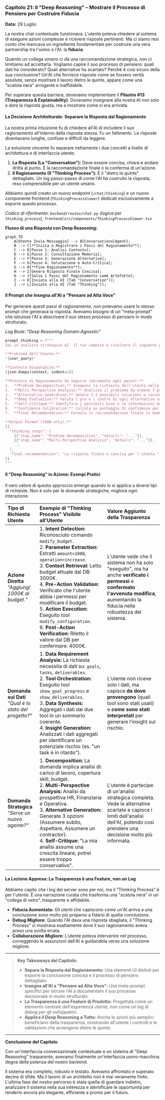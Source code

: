 ### **Capitolo 21: Il "Deep Reasoning" – Mostrare il Processo di Pensiero per Costruire Fiducia**

**Data:** 29 Luglio

La nostra chat contestuale funzionava. L'utente poteva chiedere al sistema di eseguire azioni complesse e ricevere risposte pertinenti. Ma ci siamo resi conto che mancava un ingrediente fondamentale per costruire una vera partnership tra l'uomo e l'AI: la **fiducia**.

Quando un collega umano ci dà una raccomandazione strategica, non ci limitiamo ad accettarla. Vogliamo capire il suo processo di pensiero: quali dati ha considerato? Quali alternative ha scartato? Perché è così sicuro della sua conclusione? Un'AI che fornisce risposte come se fossero verità assolute, senza mostrare il lavoro dietro le quinte, appare come una "scatola nera" arrogante e inaffidabile.

Per superare questa barriera, dovevamo implementare il **Pilastro #13 (Trasparenza & Explainability)**. Dovevamo insegnare alla nostra AI non solo a *dare* la risposta giusta, ma a *mostrare* come ci era arrivata.

#### **La Decisione Architetturale: Separare la Risposta dal Ragionamento**

La nostra prima intuizione fu di chiedere all'AI di includere il suo ragionamento all'interno della risposta stessa. Fu un fallimento. Le risposte diventavano lunghe, confuse e difficili da leggere.

La soluzione vincente fu separare nettamente i due concetti a livello di architettura e di interfaccia utente:

1.  **La Risposta (La "Conversation"):** Deve essere concisa, chiara e andare dritta al punto. È la raccomandazione finale o la conferma di un'azione.
2.  **Il Ragionamento (Il "Thinking Process"):** È il "dietro le quinte" dettagliato. Un log passo-passo di come l'AI ha costruito la risposta, reso comprensibile per un utente umano.

Abbiamo quindi creato un nuovo endpoint (`/chat/thinking`) e un nuovo componente frontend (`ThinkingProcessViewer`) dedicati esclusivamente a esporre questo processo.

*Codice di riferimento: `backend/routes/chat.py` (logica per `thinking_process`), `frontend/src/components/ThinkingProcessViewer.tsx`*

**Flusso di una Risposta con Deep Reasoning:**

```mermaid
graph TD
    A[Utente Invia Messaggio] --> B{ConversationalAgent};
    B --> C[**Inizia a Registrare i Passi del Ragionamento**];
    C --> D[Passo 1: Analisi Contesto];
    D --> E[Passo 2: Consultazione Memoria];
    E --> F[Passo 3: Generazione Alternative];
    F --> G[Passo 4: Valutazione e Auto-Critica];
    G --> H{**Fine Ragionamento**};
    H --> I[Genera Risposta Finale Concisa];
    H --> J[Salva i Passi del Ragionamento come Artefatto];
    I --> K[Inviata alla UI (Tab "Conversation")];
    J --> L[Inviato alla UI (Tab "Thinking")];
```

#### **Il Prompt che Insegna all'AI a "Pensare ad Alta Voce"**

Per generare questi passi di ragionamento, non potevamo usare lo stesso prompt che generava la risposta. Avevamo bisogno di un "meta-prompt" che istruisse l'AI a descrivere il suo stesso processo di pensiero in modo strutturato.

*Log Book: "Deep Reasoning Domain-Agnostic"*

```python
prompt_thinking = f"""
Sei un analista strategico AI. Il tuo compito è risolvere il seguente problema, ma invece di dare solo la risposta finale, devi documentare ogni passo del tuo processo di ragionamento.

**Problema dell'Utente:**
"{user_query}"

**Contesto Disponibile:**
{json.dumps(context, indent=2)}

**Processo di Ragionamento da Seguire (documenta ogni passo):**
1.  **Problem Decomposition:** Scomponi la richiesta dell'utente nelle sue domande fondamentali.
2.  **Multi-Perspective Analysis:** Analizza il problema da almeno 3 prospettive diverse (es. Tecnica, Business, Risorse Umane).
3.  **Alternative Generation:** Genera 2-3 possibili soluzioni o raccomandazioni.
4.  **Deep Evaluation:** Valuta i pro e i contro di ogni alternativa usando metriche oggettive.
5.  **Self-Critique:** Identifica i possibili bias o le informazioni mancanti nella tua stessa analisi.
6.  **Confidence Calibration:** Calcola un punteggio di confidenza per la tua raccomandazione finale, spiegando perché.
7.  **Final Recommendation:** Formula la raccomandazione finale in modo chiaro e conciso.

**Output Format (JSON only):**
{{
  "thinking_steps": [
    {{"step_name": "Problem Decomposition", "details": "..."}},
    {{"step_name": "Multi-Perspective Analysis", "details": "..."}},
    ...
  ],
  "final_recommendation": "La risposta finale e concisa per l'utente."
}}
"""
```

#### **Il "Deep Reasoning" in Azione: Esempi Pratici**

Il vero valore di questo approccio emerge quando lo si applica a diversi tipi di richieste. Non è solo per le domande strategiche; migliora ogni interazione.

| Tipo di Richiesta Utente | Esempio di "Thinking Process" Visibile all'Utente | Valore Aggiunto della Trasparenza |
| :--- | :--- | :--- |
| **Azione Diretta**<br/>*"Aggiungi 1000€ al budget."* | 1. **Intent Detection:** Riconosciuto comando `modify_budget`.<br/>2. **Parameter Extraction:** Estratti `amount=1000`, `operation=increase`.<br/>3. **Context Retrieval:** Letto budget attuale dal DB: 3000€.<br/>4. **Pre-Action Validation:** Verificato che l'utente abbia i permessi per modificare il budget.<br/>5. **Action Execution:** Eseguito tool `modify_configuration`.<br/>6. **Post-Action Verification:** Riletto il valore dal DB per confermare: 4000€. | L'utente vede che il sistema non ha solo "eseguito", ma ha anche **verificato i permessi** e **confermato l'avvenuta modifica**, aumentando la fiducia nella robustezza del sistema. |
| **Domanda sui Dati**<br/>*"Qual è lo stato del progetto?"* | 1. **Data Requirement Analysis:** La richiesta necessita di dati su: `goals`, `tasks`, `deliverables`.<br/>2. **Tool Orchestration:** Eseguito tool `show_goal_progress` e `show_deliverables`.<br/>3. **Data Synthesis:** Aggregati i dati dai due tool in un sommario coerente.<br/>4. **Insight Generation:** Analizzati i dati aggregati per identificare un potenziale rischio (es. "un task è in ritardo"). | L'utente non riceve solo i dati, ma capisce **da dove provengono** (quali tool sono stati usati) e **come sono stati interpretati** per generare l'insight sul rischio. |
| **Domanda Strategica**<br/>*"Serve un nuovo agente?"* | 1. **Decomposition:** La domanda implica analisi di: carico di lavoro, copertura skill, budget.<br/>2. **Multi-Perspective Analysis:** Analisi da prospettiva HR, Finanziaria e Operativa.<br/>3. **Alternative Generation:** Generate 3 opzioni (Assumere subito, Aspettare, Assumere un contractor).<br/>4. **Self-Critique:** "La mia analisi assume una crescita lineare, potrei essere troppo conservativo". | L'utente è partecipe di un'analisi strategica completa. Vede le alternative scartate e capisce i limiti dell'analisi dell'AI, potendo così prendere una decisione molto più informata. |

#### **La Lezione Appresa: La Trasparenza è una Feature, non un Log**

Abbiamo capito che i log del server sono per noi, ma il "Thinking Process" è per l'utente. È una narrazione curata che trasforma una "scatola nera" in un "collega di vetro", trasparente e affidabile.

*   **Fiducia Aumentata:** Gli utenti che capiscono *come* un'AI arriva a una conclusione sono molto più propensi a fidarsi di quella conclusione.
*   **Debug Migliore:** Quando l'AI dava una risposta sbagliata, il "Thinking Process" ci mostrava esattamente dove il suo ragionamento aveva preso una svolta errata.
*   **Collaborazione Migliore:** L'utente poteva intervenire nel processo, correggendo le assunzioni dell'AI e guidandola verso una soluzione migliore.

---
> **Key Takeaways del Capitolo:**
>
> *   **Separa la Risposta dal Ragionamento:** Usa elementi UI distinti per esporre la conclusione concisa e il processo di pensiero dettagliato.
> *   **Insegna all'AI a "Pensare ad Alta Voce":** Usa meta-prompt specifici per istruire l'AI a documentare il suo processo decisionale in modo strutturato.
> *   **La Trasparenza è una Feature di Prodotto:** Progettala come un elemento centrale dell'esperienza utente, non come un log di debug per gli sviluppatori.
> *   **Applica il Deep Reasoning a Tutto:** Anche le azioni più semplici beneficiano della trasparenza, mostrando all'utente i controlli e le validazioni che avvengono dietro le quinte.
---

**Conclusione del Capitolo**

Con un'interfaccia conversazionale contestuale e un sistema di "Deep Reasoning" trasparente, avevamo finalmente un'interfaccia uomo-macchina degna della potenza del nostro backend.

Il sistema era completo, robusto e testato. Avevamo affrontato e superato decine di sfide. Ma il lavoro di un architetto non è mai veramente finito. L'ultima fase del nostro percorso è stata quella di guardare indietro, analizzare il sistema nella sua interezza e identificare le opportunità per renderlo ancora più elegante, efficiente e pronto per il futuro.
